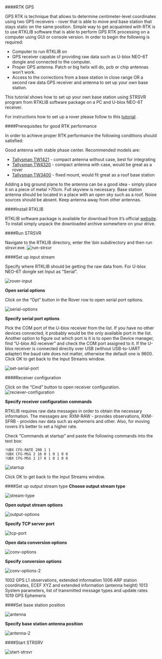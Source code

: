####RTK GPS

GPS RTK is technique that allows to determine centimeter-level coordinates using two GPS receivers - rover that is able to move and base station that stays static on the same position. Simple way to get acquainted with RTK is to use RTKLIB software that is able to perform GPS RTK processing on a computer using GUI or console version. In order to begin the following is required:

* Computer to run RTKLIB on
* GPS receiver capable of providing raw data such as U-blox NEO-6T dongle and connected to the computer.
* Proper GPS antenna. Patch or big helix will do, pcb or chip antennas won’t work.
* Access to the corrections from a base station in close range OR a second raw data GPS receiver and antenna to set up your own base station.

This tutorial shows how to set up your own base station using STRSVR program from RTKLIB software package on a PC and U-blox NEO-6T receiver.

For instructions how to set up a rover please follow to this [tutorial](RTKLIB/rtklib-rover-setup/).

####Prerequisites for good RTK performance

In order to achieve proper RTK performance the following conditions should satisfied:

Good antenna with stable phase center. Recommended models are:

* [Tallysman TW1421](http://www.tallysman.com/TW1421.php) - compact antenna without case, best for integrating
* [Tallysman TW4320](http://www.tallysman.com/TW432X.php) - compact antenna with case, would be great as a rover
* [Tallysman TW3400](http://www.tallysman.com/TW3400.php) - fixed mount, would fit great as a roof base station

Adding a big ground plane to the antenna can be a good idea - simply place it on a piece of metal >70cm.
Full skyview is necessary. Base station antenna should be located in a place with an open sky such as a roof.
Noise sources should be absent. Keep antenna away from other antennas.

####Install RTKLIB

RTKLIB software package is available for download from it’s official [website](http://www.rtklib.com/prog/rtklib_2.4.2_bin.zip). To install simply unpack the downloaded archive somewhere on your drive.

####Run STRSVR

Navigate to the RTKLIB directory, enter the \bin subdirectory and then run strsvr.exe.
![run-strsvr](img/run-strsvr.png)


####Set up input stream

Specify where RTKLIB should be getting the raw data from. For U-blox NEO-6T dongle set Input as “Serial”.

![rover-input](img/rover-input.png)

**Open serial options**

Click on the “Opt” button in the Rover row to open serial port options.

![serial-options](img/serial-options.png)


**Specify serial port options**

Pick the COM port of the U-blox receiver from the list. If you have no other devices connected, it probably would be the only available port in the list. Another option to figure out which port is it is to open the Device manager, find “U-blox AG receiver” and check the COM port assigned to it. If the U-blox receiver is connected directly over USB (without USB-to-UART adapter) the baud rate does not matter, otherwise the default one is 9600.
Click OK to get back to the Input Streams window.

![set-serial-port](img/set-serial-port.png)

####Receiver configuration

Click on the “Cmd” button to open receiver configuration.
![reciever-configuration](img/cmd-button.png)


**Specify receiver configuration commands**

RTKLIB requires raw data messages in order to obtain the necessary information. The messages are: RXM-RAW - provides observations, RXM-SFRB - provides nav data such as ephemeris and other. Also, for moving rovers it’s better to set a higher rate.

Check “Commands at startup” and paste the following commands into the text box:
```
!UBX CFG-RATE 200 1 1
!UBX CFG-MSG 2 16 0 1 0 1 0 0
!UBX CFG-MSG 2 17 0 1 0 1 0 0
```

![startup](img/commands-startup.png)

Click OK to get back to the Input Streams window.


####Set up output stream type
**Choose output stream type**

![stream-type](img/choose-output.png)

**Open output stream options**

![output-options](img/output-options.png)

**Specify TCP server port**

![tcp-port](img/tcp-port.png)

**Open data conversion options**

![conv-options](img/conversion-options.png)

**Specify conversion options**

![conv-options-2](img/conversion-options-2.png)

1002 GPS L1 observations, extended information
1006 ARP station coordinates, ECEF XYZ and extended information (antenna height)
1013 System parameters, list of transmitted message types and update rates
1019 GPS Ephemeris



####Set base station position


![antenna](img/antenna-position.png)

**Specify base station antenna position**

![antenna-2](img/antenna-position-2.png)

####Start STRSRV

![start-strsvr](img/start-strsvr.png)
